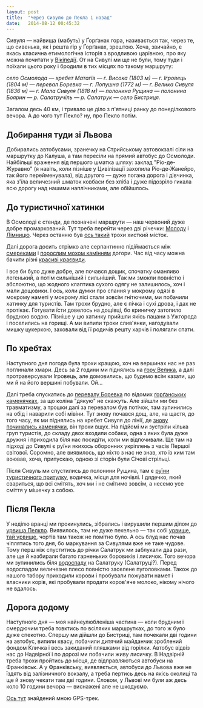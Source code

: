 ```yaml
---
layout: post
title:  "Через Сивулю до Пекла і назад"
date:   2014-08-12 00:45:32
---
```


Сивуля&nbsp;— найвища (мабуть) у Ґорґанах гора, називається так, через те, що сивенька, як і решта гір
у Ґорґанах, зрештою. Хоча, звичайно, є якась класична етимологічна історія з вродливою царівною, про яку
можна почитати у [Вікіпедії](https://uk.wikipedia.org/wiki/Велика_Сивуля). От на Сивулі ми ще не були, тому
туди і поїхали цього року і бродили в тих місцях по такому маршруту:

*село Осмолода — хребет Матагів — г. Висока (1803 м) — г. Ігровець (1804 м) — перевал Боревка — г. Лопушна (1772 м) —
г. Велика Сивуля (1836 м) — г. Мала Сивуля (1818 м) — полонина Рущина — полонина Боярин — р. Салатручіль — 
р. Салатрук — село Бистриця.*

Загалом десь 40 км, і тривало це діло з п'ятниці ранку до понеділкового вечора. А до чого тут Пекло? ну, про Пекло потім.

## Добирання туди зі Львова

Добирались автобусами, зранечку на Стрийському автовокзалі сіли на маршрутку до Калуша, а там
пересіли на прямий автобус до Осмолоди. Найбільші враження від першого шматка шляху: заклад "Ріо-де-Журавно" 
(я навіть, коли пізніше у Цивілізації захопила Ріо-де-Жанейро, так його перейменувала), від другого&nbsp;— 
дуже погана дорога і дівчинка, яка з'їла величезний шматок ковбаси без хліба і дуже підозріло гикала всю дорогу 
над нашими наплічниками, але обійшлось.

## До туристичної хатинки
В Осмолоді є стенди, де позначені маршрути&nbsp;— наш червоний дуже добре промаркований. Тут треба перейти через
дві річечки: [Молоду](https://www.dropbox.com/s/uedc8yqa18s71rq/moloda.JPG) і [Лімницю](https://www.dropbox.com/s/fmyvladimc1rlit/limnyca.JPG).
Через останню був [ось такий](https://www.dropbox.com/s/53f1btrql4kksvd/mistok.JPG) трохи хисткий місток.

Далі дорога досить стрімко але серпантинно підіймається між [смереками](https://www.dropbox.com/s/j3hw6geznl0sdhj/smereky.JPG)
і [порослим мохом камінням](https://www.dropbox.com/s/92zxgr2h47y7ayf/moh.JPG) догори. Час від часу можна бачити різні 
[красиві краєвиди](https://www.dropbox.com/s/yznn9uqt9xepwmx/osmolda.JPG).

І все би було дуже добре, але почався дощик, спочатку оманливо легенький, а потім сильніший і сильніший. Так ми змокли повністю і абслоютно,
що жодного клаптика сухого одягу не залишилось, хоч і мали дощовики. І ось, коли думки про спання у мокрому одязі в мокрому наметі у мокрому
лісі стали зовсім гнітючими, ми побачили хатинку для туристів. Там трохи брудно, але є пічка і сухі дрова, і дах не протікає. Готувати їсти
довелось на дощівці, бо криничку затопило брудною водою. Пізніше у цю хатинку прийшли якісь пацани з Ужгорода і поселились на горищі. А ми
випили трохи слив'янки, нагодували мишку цукеркою, заховали від її родичів решту харчів і полягали спати.

## По хребтах
Наступного дня погода була трохи кращою, хоч на вершинах нас не раз поглинали хмари. Десь за 2 години ми піднялись на 
[гору Велика](https://www.dropbox.com/s/4qnek9iowvsnhts/Velyka.JPG), a далі протраверсували Ігровець, але домовились, що будемо всім
казати, що ми й на його вершині побували. Ой...

Далі треба спускатись до [перевалу Боревка](https://www.dropbox.com/s/xu9k41k03mqgtpv/borevka.JPG) по відомих
[ґорґанських каменячках](https://www.dropbox.com/s/urtus6g9rqrpcvr/kamenaky.JPG), за що коліна "дякую" не скажуть. Але зійшли ми без травматизму,
а трошки далі за перевалом був потічок, там зупинились на обід і наварили собі мівіни. Тут знову почався дощ, але, на щастя, до того часу, як
ми піднялись на хребет Сивуля до лінії, де [знову починались каменячки](https://www.dropbox.com/s/ty2h1tptap8stbj/na_syvulu.JPG),
він трохи вщух. На підйомі ми зустріли кілька груп туристів, до складу двох входили собаки, одна з яких була дуже дружня і приходила
біля нас посидіти, коли ми відпочивали. Ще там на підході до Сивулі є руїни якихось оборонних укріплень з часів Першої світової. Соромно, але
виявилось, що ніхто з нас не знав, хто із ким там воював, хоча, припускаю, одною зі сторін були Січові стрільці.

Після Сивуль ми спустились до полонини Рущина, там є [руїни туристичного притулку](https://www.dropbox.com/s/bec6ylnkffdhet0/turystsychyi_prytulok.JPG),
водичка, місця для ночівлі. І дядечко, який свариться, що всі смітять, хоч ми і не смітимо зовсім, а несемо усе сміття у мішечку з собою.

## Після Пекла
У неділю вранці ми прокинулись, зібрались і вирушили першим ділом до [урвища Пелкло](https://www.dropbox.com/s/7c91f66uzszuziw/peklo1.JPG).
Виявилось, там не дуже пекельно&nbsp;— так собі [урвище, тай урвище](https://www.dropbox.com/s/sjnws8x0vk51ihm/peko2.JPG), чортів там також
не помітно було. А ось блуд нас почав чіплятись того дня, бо маркування за Сивулями вже не таке чудове. Тому перш ніж спуститись до річки
Салатрук ми заблукали два рази, але ще й назбирали багато гарненьких боровиків і лисичок. Того вечора ми зупинились біля
[водоспаду](https://www.dropbox.com/s/kdf23jqo88r9zsn/vodospad.JPG) на Салатруку (Салатруці?). Перед водоспадом величезне плесо повністю
заселене пуголовками. Також до нашого табору приходили корови і пробували пожувати намет і власники корів, які пробували продати
коров'яче молоко, нікому нічого не вдалось.

## Дорога додому
Наступного дня&nbsp;— моя найнеулюбленіша частина&nbsp;— коли брудним і смердючим треба товктись по всіляких маршрутках, до того ж було дуже
спекотно. Спершу ми дійшли до Бистриці, там почекали дві години на автобус, випили квасу, побачили дитячий майданчик зроблений фондом Кличка
і весь закиданий пляшками від горілки. Автобус відвіз нас до Надвірної і по дорозі ми побачили живу лисичку. В Надвірній треба трохи
пройтись до місця, де відправляються автобуси на Франківськ. А у Франківську, виявляється, автобуси до Львова вже не їздять від залізничного
вокзалу, а треба пертись десь на якісь околиці та ще й знову чекати там дві години. Словом, у Львові ми були аж десь коло 10
години вечора&nbsp;— виснажені але не шкодуємо.

[Ось тут](https://www.dropbox.com/s/3xbth9sqeyfmysb/6.gpx) знайдений мною GPS-трек.
